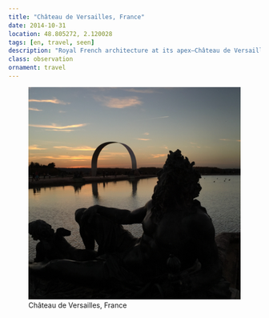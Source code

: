 ```yaml
---
title: "Château de Versailles, France"
date: 2014-10-31
location: 48.805272, 2.120028
tags: [en, travel, seen]
description: "Royal French architecture at its apex—Château de Versailles embodies the absolute grandeur of monarchical power made manifest in stone." 
class: observation
ornament: travel
---
```


<figure>
  <img src="/assets/img/2014-10-31-ch-teau-de-versailles-france.jpeg" alt="Château de Versailles, France">
  <figcaption>Château de Versailles, France</figcaption>
</figure>
